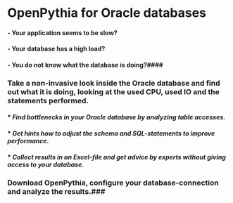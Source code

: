 # OpenPythia for Oracle databases #

#### - Your application seems to be slow? ####
#### - Your database has a high load? ####
#### - You do not know what the database is doing?####

### Take a non-invasive look inside the Oracle database and find out what it is doing, looking at the used CPU, used IO and the statements performed. ###

#### * *Find bottlenecks in your Oracle database by analyzing table accesses.* ####
#### * *Get hints how to adjust the schema and SQL-statements to improve performance.* ####
#### * *Collect results in an Excel-file and get advice by experts without giving access to your database.* ####

### Download OpenPythia, configure your database-connection and analyze the results.###
